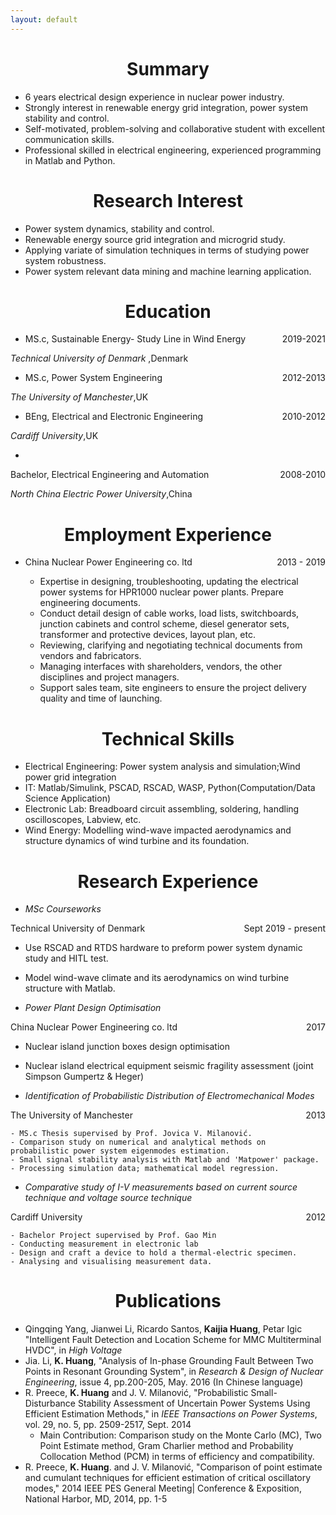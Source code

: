 ```yaml
---
layout: default
---
```


<h1 align=center> Summary</h1>

- 6 years electrical design experience in nuclear power industry. 
- Strongly interest in renewable energy grid integration, power system stability and control.
- Self-motivated, problem-solving and collaborative student with excellent communication skills.
- Professional skilled in electrical engineering, experienced programming in Matlab and Python. 

<h1 align=center> Research Interest</h1>

- Power system dynamics, stability and control.
- Renewable energy source grid integration and microgrid study.
- Applying variate of simulation techniques in terms of studying power system robustness.
- Power system relevant data mining and machine learning application.
  
<h1 align=center> Education</h1>

- <p style="text-align:left;">
    MS.c, Sustainable Energy- Study Line in Wind Energy
    <span style="float:right;">
        2019-2021
    </span>
</p>

 _Technical University of Denmark_ ,Denmark
  
- <p style="text-align:left;">
   MS.c, Power System Engineering
    <span style="float:right;">
        2012-2013
    </span>
</p>

 _The University of Manchester_,UK
 
- <p style="text-align:left;">
   BEng, Electrical and Electronic Engineering
    <span style="float:right;">
   2010-2012     
    </span>
</p>

 _Cardiff University_,UK
  
  - <p style="text-align:left;">
   Bachelor, Electrical Engineering and Automation
    <span style="float:right;">
   2008-2010     
    </span>
   </p>

_North China Electric Power University_,China

<h1 align=center>Employment Experience</h1>

- <p style="text-align:left;">
   China Nuclear Power Engineering co. ltd
    <span style="float:right;">
   2013 - 2019  
    </span>
  </p>
   
  - Expertise in designing, troubleshooting, updating the electrical power systems for HPR1000 nuclear power plants. Prepare engineering documents.
  -  Conduct detail design of cable works, load lists, switchboards, junction cabinets and control scheme, diesel generator sets, transformer and protective devices, layout plan, etc.
  - Reviewing, clarifying and negotiating technical documents from vendors and fabricators.
  - Managing interfaces with shareholders, vendors, the other disciplines and project managers.
  - Support sales team, site engineers to ensure the project delivery quality and time of launching.

<h1 align=center>Technical Skills</h1>

- Electrical Engineering: Power system analysis and simulation;Wind power grid integration
- IT: Matlab/Simulink, PSCAD, RSCAD, WASP, Python(Computation/Data Science Application)
- Electronic Lab: Breadboard circuit assembling, soldering, handling oscilloscopes, Labview, etc.
- Wind Energy: Modelling wind-wave impacted aerodynamics and structure dynamics of wind turbine and its foundation.

<h1 align=center>Research Experience</h1>

- *MSc Courseworks*
<p style="text-align:left;"> Technical University of Denmark <span style="float:right;">Sept 2019 - present </span> </p>

  - Use RSCAD and RTDS hardware to preform power system dynamic study and HITL test.
  - Model wind-wave climate and its aerodynamics on wind turbine structure with Matlab.
  
- *Power Plant Design Optimisation*
<p style="text-align:left;"> China Nuclear Power Engineering co. ltd <span style="float:right;">2017</span> </p>

  - Nuclear island junction boxes design optimisation
  - Nuclear island electrical equipment seismic fragility assessment (joint Simpson Gumpertz \& Heger)
  
- *Identification of Probabilistic Distribution of Electromechanical Modes*
<p style="text-align:left;"> The University of Manchester <span style="float:right;">2013</span> </p>

	- MS.c Thesis supervised by Prof. Jovica V. Milanović.
	- Comparison study on numerical and analytical methods on probabilistic power system eigenmodes estimation. 
	- Small signal stability analysis with Matlab and 'Matpower' package.
	- Processing simulation data; mathematical model regression.
	
- *Comparative study of I-V measurements based on current source technique and voltage source technique*
<p style="text-align:left;"> Cardiff University <span style="float:right;">2012</span> </p>

	- Bachelor Project supervised by Prof. Gao Min
	- Conducting measurement in electronic lab
	- Design and craft a device to hold a thermal-electric specimen.
	- Analysing and visualising measurement data.
  
  <h1 align=center>Publications</h1>
    
- Qingqing Yang, Jianwei Li, Ricardo Santos, **Kaijia Huang**, Petar Igic "Intelligent Fault Detection and Location Scheme for MMC Multiterminal HVDC", in *High Voltage*
- Jia. Li, **K. Huang**, "Analysis of In-phase Grounding Fault Between Two Points in Resonant Grounding System", in *Research \& Design of Nuclear Engineering*, issue 4, pp.200-205, May. 2016 (In Chinese language)
- R. Preece, **K. Huang**  and J. V. Milanović, "Probabilistic Small-Disturbance Stability Assessment of Uncertain Power Systems Using Efficient Estimation Methods," in *IEEE Transactions on Power Systems*, vol. 29, no. 5, pp. 2509-2517, Sept. 2014
  - Main Contribution: Comparison study on the Monte Carlo (MC), Two Point Estimate method, Gram Charlier method and Probability Collocation Method (PCM) in terms of efficiency and compatibility.
- R. Preece, **K. Huang**. and J. V. Milanović, "Comparison of point estimate and cumulant techniques for efficient estimation of critical oscillatory modes," 2014 IEEE PES General Meeting| Conference $\&$ Exposition, National Harbor, MD, 2014, pp. 1-5

